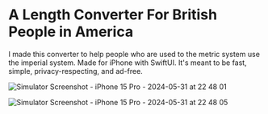 # A Length Converter For British People in America
I made this converter to help people who are used to the metric system use the imperial system. Made for iPhone with SwiftUI. It's meant to be fast, simple, privacy-respecting, and ad-free.

![Simulator Screenshot - iPhone 15 Pro - 2024-05-31 at 22 48 01](https://github.com/avan36/HelpingBritsConvertAmericanUnits/assets/158532304/dabbd75f-8de3-488e-9eb9-9daf33852762)

![Simulator Screenshot - iPhone 15 Pro - 2024-05-31 at 22 48 05](https://github.com/avan36/HelpingBritsConvertAmericanUnits/assets/158532304/cd3db263-9798-468e-b2b9-443c6161e30f)
